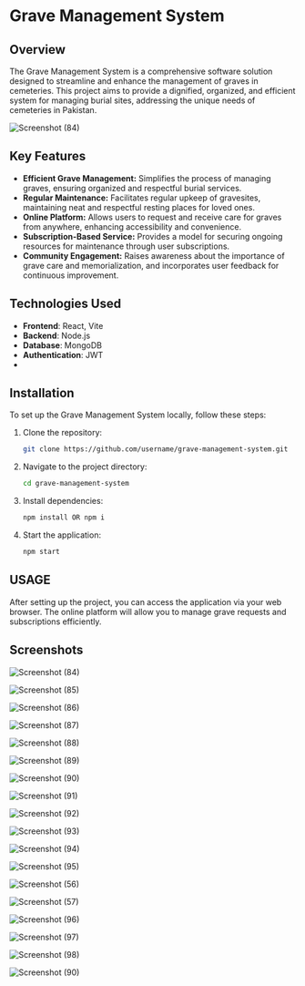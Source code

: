 # Grave Management System

## Overview
The Grave Management System is a comprehensive software solution designed to streamline and enhance the management of graves in cemeteries. This project aims to provide a dignified, organized, and efficient system for managing burial sites, addressing the unique needs of cemeteries in Pakistan.

![Screenshot (84)](https://github.com/user-attachments/assets/ceb9a02f-84d4-4b7b-9d45-c098b641d7d8)

## Key Features
- **Efficient Grave Management:** Simplifies the process of managing graves, ensuring organized and respectful burial services.
- **Regular Maintenance:** Facilitates regular upkeep of gravesites, maintaining neat and respectful resting places for loved ones.
- **Online Platform:** Allows users to request and receive care for graves from anywhere, enhancing accessibility and convenience.
- **Subscription-Based Service:** Provides a model for securing ongoing resources for maintenance through user subscriptions.
- **Community Engagement:** Raises awareness about the importance of grave care and memorialization, and incorporates user feedback for continuous improvement.

## Technologies Used

- **Frontend**: React, Vite
- **Backend**:  Node.js
- **Database**: MongoDB 
- **Authentication**: JWT
- 
## Installation
To set up the Grave Management System locally, follow these steps:

1. Clone the repository: 
   ```bash
   git clone https://github.com/username/grave-management-system.git

2. Navigate to the project directory:
   ```bash
   cd grave-management-system

4. Install dependencies:
   ```bash
   npm install OR npm i

6. Start the application:
   ```bash
   npm start

## USAGE
After setting up the project, you can access the application via your web browser. The online platform will allow you to manage grave requests and subscriptions efficiently.



## Screenshots

![Screenshot (84)](https://github.com/user-attachments/assets/5de27250-b96e-4d17-bc11-7c8549200dbb)

![Screenshot (85)](https://github.com/user-attachments/assets/ad74b238-4e70-408d-8bf0-b6b5568c9c93)

![Screenshot (86)](https://github.com/user-attachments/assets/44b4ebb5-6c74-4db1-9010-d73097f02d1f)

![Screenshot (87)](https://github.com/user-attachments/assets/4e911f7b-548f-409e-8f85-6d747184d163)

![Screenshot (88)](https://github.com/user-attachments/assets/5fa27295-5c2c-4314-9717-89c62e201dac)

![Screenshot (89)](https://github.com/user-attachments/assets/cb4eab69-319c-4048-8e5c-dbf89f4029e5)

![Screenshot (90)](https://github.com/user-attachments/assets/190711a9-73c9-4260-9c94-6d3808106300)

![Screenshot (91)](https://github.com/user-attachments/assets/02ba0b7e-fbb0-4ef5-aa22-7226a5e4da0d)

![Screenshot (92)](https://github.com/user-attachments/assets/75013422-24f5-4843-b023-a05341a9beb9)

![Screenshot (93)](https://github.com/user-attachments/assets/5c7e701e-cb08-48f4-9e02-70e2ff21358f)

![Screenshot (94)](https://github.com/user-attachments/assets/a9c515af-c71b-4486-918e-28d165f2b3c7)

![Screenshot (95)](https://github.com/user-attachments/assets/42e52009-2a1a-41f2-8289-66bb42ea3325)

![Screenshot (56)](https://github.com/user-attachments/assets/1818196b-8b74-481a-a278-26dad9d7186d)

![Screenshot (57)](https://github.com/user-attachments/assets/1d4b0942-08d3-4303-a77e-5a2adbe28f0c)

![Screenshot (96)](https://github.com/user-attachments/assets/56f0de47-2d43-4a73-b01a-403ba32b8ab5)

![Screenshot (97)](https://github.com/user-attachments/assets/f14e25ec-2738-4807-9b32-53c23abfd314)

![Screenshot (98)](https://github.com/user-attachments/assets/825c0d7f-85f4-4708-b273-7e249f6e0244)

![Screenshot (90)](https://github.com/user-attachments/assets/190711a9-73c9-4260-9c94-6d3808106300)


